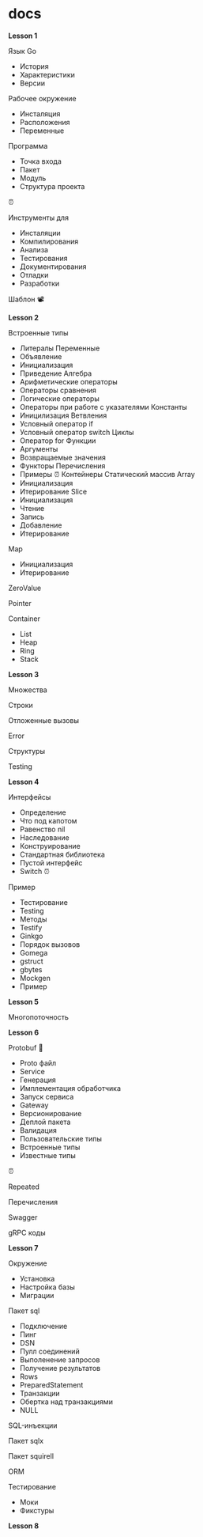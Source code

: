 # docs

**Lesson 1**

Язык Go
- История
- Характеристики
- Версии

Рабочее окружение
- Инсталяция
- Расположения
- Переменные

Программа
- Точка входа
- Пакет
- Модуль
- Структура проекта

⏰

Инструменты для
- Инсталяции
- Компилирования
- Анализа
- Тестирования
- Документирования
- Отладки
- Разработки

Шаблон 📽️

**Lesson 2**

Встроенные типы
- Литералы
Переменные
- Объявление
- Инициализация
- Приведениe
Алгебра
- Арифметические операторы
- Операторы сравнения
- Логические операторы
- Операторы при работе с указателями
Константы
- Иницилизация
Ветвления
- Условный оператор if
- Условный опeратор switch
Циклы
- Опeратор for
Функции
- Аргументы
- Возвращаемые значения
- Функторы
Перечисления
- Примеры
⏰
Контейнеры
Cтатический массив Array
- Инициализация
- Итерирование
Slice
- Инициализация
- Чтение
- Запись
- Добавление
- Итерирование

Map
- Инициализация
- Итерирование

ZeroValue

Pointer

Container
- List
- Heap
- Ring
- Stack

**Lesson 3**

Множества

Строки

Отложенные вызовы

Error

Структуры

Testing

**Lesson 4**

Интерфейсы
- Определение
- Что под капотом
- Равенство nil
- Наследование
- Конструирование
- Стандартная библиотека
- Пустой интерфейс
- Switch
⏰

Пример
- Тестирование
- Testing
- Методы
- Testify
- Ginkgo
- Порядок вызовов
- Gomega
- gstruct
- gbytes
- Mockgen
- Пример

**Lesson 5**

Многопоточность

**Lesson 6**

Protobuf 🙋
- Proto файл
- Service
- Генерация
- Имплементация обработчика
- Запуск сервиса
- Gateway
- Версионирование
- Деплой пакета
- Валидация
- Пользовательские типы
- Встроенные типы
- Известные типы

⏰

Repeated

Перечисления

Swagger

gRPC коды

**Lesson 7**

Окружение

-	Установка
-	Настройка базы
-	Миграции

Пакет sql
-	Подключение
-	Пинг
-	DSN
-	Пулл соединений
-	Выполенение запросов
-	Получение результатов
-	Rows
-	PreparedStatement
- Транзакции
-	Обертка над транзакциями
- NULL

SQL-инъекции

Пакет sqlx

Пакет squirell

ORM

Тестирование
-	Моки
-	Фикстуры

**Lesson 8**

